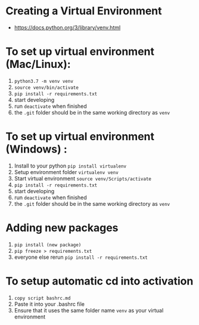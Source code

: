 # Creating a Virtual Environment
-  https://docs.python.org/3/library/venv.html

# To set up virtual environment (Mac/Linux):
1. `python3.7 -m venv venv`
2.  `source venv/bin/activate`
3.  `pip install -r requirements.txt`
4. start developing
5. run `deactivate` when finished
6. the `.git` folder should be in the same working directory as `venv`

# To set up virtual environment (Windows) :
1. Install to your python `pip install virtualenv`
2. Setup environment folder `virtualenv venv`
3. Start virtual environment `source venv/Scripts/activate`
4. `pip install -r requirements.txt`
5. start developing
6. run `deactivate` when finished
7. the `.git` folder should be in the same working directory as `venv`

# Adding new packages
1. `pip install (new package)`
2. `pip freeze > requirements.txt`
3.  everyone else rerun `pip install -r requirements.txt`

# To setup automatic cd into activation
1. `copy script bashrc.md`
2. Paste it into your .bashrc file
3. Ensure that it uses the same folder name `venv` as your virtual environment